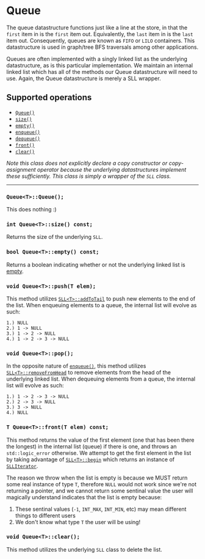 # Queue

The queue datastructure functions just like a line at the store, in that the `first` item in is the
`first` item out. Equivalently, the `last` item in is the `last` item out. Consequently, queues are
known as `FIFO` or `LILO` containers. This datastructure is used in graph/tree BFS traversals among
other applications.

Queues are often implemented with a singly linked list as the underlying datastructure, as is this particular
implementation. We maintain an internal linked list which has all of the methods our Queue datastructure will
need to use. Again, the Queue datastructure is merely a SLL wrapper.

## Supported operations

 - [`Queue()`](#default-constructor)
 - [`size()`](#size)
 - [`empty()`](#empty)
 - [`enqueue()`](#enqueue)
 - [`dequeue()`](#dequeue)
 - [`front()`](#front)
 - [`clear()`](#clear)

*Note this class does not explicitly declare a copy constructor or copy-assignment operator because the underlying
datastructures implement these sufficiently. This class is simply a wrapper of the `SLL` class.*

----

<a name="default-constructor"></a>
### `Queue<T>::Queue();`

This does nothing :)

<a name="size"></a>
### `int Queue<T>::size() const;`

Returns the size of the underlying `SLL`.

<a name="empty"></a>
### `bool Queue<T>::empty() const;`

Returns a boolean indicating whether or not the underlying linked list is
[empty](https://github.com/domfarolino/algorithms/tree/master/src/datastructures/SLL#empty).

<a name="enqueue"></a>
### `void Queue<T>::push(T elem);`

This method utilizes [`SLL<T>::addToTail`](https://github.com/domfarolino/algorithms/tree/master/src/datastructures/SLL#addToHead)
to push new elements to the end of the list. When enqueuing elements to a queue, the internal list will evolve as such:

```
1.) NULL
2.) 1 -> NULL
3.) 1 -> 2 -> NULL
4.) 1 -> 2 -> 3 -> NULL
```

<a name="dequeue"></a>
### `void Queue<T>::pop();`

In the opposite nature of [`enqueue()`](#enqueue), this method utilizes
[`SLL<T>::removeFromHead`](https://github.com/domfarolino/algorithms/tree/master/src/datastructures/SLL#removeFromHead)
to remove elements from the head of the underlying linked list. When dequeuing elements from a queue, the internal list
will evolve as such:

```
1.) 1 -> 2 -> 3 -> NULL
2.) 2 -> 3 -> NULL
3.) 3 -> NULL
4.) NULL
```

<a name="front"></a>
### `T Queue<T>::front(T elem) const;`

This method returns the value of the first element (one that has been there the longest) in the internal list
(queue) if there is one, and throws an `std::logic_error` otherwise. We attempt to get the first element in the
list by taking advantage of [`SLL<T>::begin`](https://github.com/domfarolino/algorithms/tree/master/src/datastructures/SLL#begin)
which returns an instance of [`SLLIterator`](https://github.com/domfarolino/algorithms/blob/master/src/datastructures/SLL/SLLIterator.h).

The reason we throw when the list is empty is because we MUST return some real instance of type `T`, therefore `NULL`
would not work since we're not returning a pointer, and we cannot return some sentinal value the user will magically
understand indicates that the list is empty because:

1. These sentinal values (`-1`, `INT_MAX`, `INT_MIN`, etc) may mean different things to different users
1. We don't know what type `T` the user will be using!

<a name="clear"></a>
### `void Queue<T>::clear();`

This method utilizes the underlying `SLL` class to delete the list.
